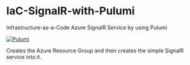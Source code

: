 # IaC-SignalR-with-Pulumi

Infrastructure-as-a-Code Azure SignalR Service by using Pulumi

[![Pulumi](https://github.com/mehmettahameral/IaC-SignalR-with-Pulumi/actions/workflows/pulumi-dev.yml/badge.svg)](https://github.com/mehmettahameral/IaC-SignalR-with-Pulumi/actions/workflows/pulumi-dev.yml)

Creates the Azure Resource Group and then creates the simple SignalR service into it.
